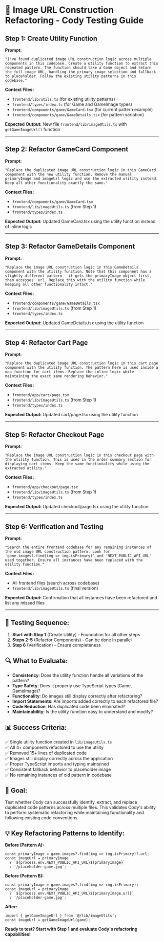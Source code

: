 # 🔧 **Image URL Construction Refactoring - Cody Testing Guide**

## **Step 1: Create Utility Function**

**Prompt:**
```
"I've found duplicated image URL construction logic across multiple components in this codebase. Create a utility function to extract this repeated pattern. The function should take a Game object and return the full image URL, handling the primary image selection and fallback to placeholder. Follow the existing utility patterns in this codebase."
```

**Context Files:**
- `frontend/lib/utils.ts` (for existing utility patterns)
- `frontend/types/index.ts` (for Game and GameImage types)
- `frontend/components/game/GameCard.tsx` (for current pattern example)
- `frontend/components/game/GameDetails.tsx` (for pattern variation)

**Expected Output:** New file `frontend/lib/imageUtils.ts` with `getGameImageUrl()` function

---

## **Step 2: Refactor GameCard Component**

**Prompt:**
```
"Replace the duplicated image URL construction logic in this GameCard component with the new utility function. Remove the manual primaryImage and imageUrl logic and use the extracted utility instead. Keep all other functionality exactly the same."
```

**Context Files:**
- `frontend/components/game/GameCard.tsx`
- `frontend/lib/imageUtils.ts` (from Step 1)
- `frontend/types/index.ts`

**Expected Output:** Updated GameCard.tsx using the utility function instead of inline logic

---

## **Step 3: Refactor GameDetails Component**

**Prompt:**
```
"Replace the image URL construction logic in this GameDetails component with the utility function. Note that this component has a slightly different pattern - it gets the primaryImage object first, then accesses .url. Replace this with the utility function while keeping all other functionality intact."
```

**Context Files:**
- `frontend/components/game/GameDetails.tsx`
- `frontend/lib/imageUtils.ts` (from Step 1)
- `frontend/types/index.ts`

**Expected Output:** Updated GameDetails.tsx using the utility function

---

## **Step 4: Refactor Cart Page**

**Prompt:**
```
"Replace the duplicated image URL construction logic in this cart page component with the utility function. The pattern here is used inside a map function for cart items. Replace the inline logic while maintaining the exact same rendering behavior."
```

**Context Files:**
- `frontend/app/cart/page.tsx`
- `frontend/lib/imageUtils.ts` (from Step 1)
- `frontend/types/index.ts`

**Expected Output:** Updated cart/page.tsx using the utility function

---

## **Step 5: Refactor Checkout Page**

**Prompt:**
```
"Replace the image URL construction logic in this checkout page with the utility function. This is used in the order summary section for displaying cart items. Keep the same functionality while using the extracted utility."
```

**Context Files:**
- `frontend/app/checkout/page.tsx`
- `frontend/lib/imageUtils.ts` (from Step 1)
- `frontend/types/index.ts`

**Expected Output:** Updated checkout/page.tsx using the utility function

---

## **Step 6: Verification and Testing**

**Prompt:**
```
"Search the entire frontend codebase for any remaining instances of the old image URL construction pattern. Look for 'game.images?.find(img => img.isPrimary)' and 'NEXT_PUBLIC_API_URL' used together. Ensure all instances have been replaced with the utility function."
```

**Context Files:**
- All frontend files (search across codebase)
- `frontend/lib/imageUtils.ts` (final version)

**Expected Output:** Confirmation that all instances have been refactored and list any missed files

---

## **🧪 Testing Sequence:**

1. **Start with Step 1** (Create Utility) - Foundation for all other steps
2. **Steps 2-5** (Refactor Components) - Can be done in parallel 
3. **Step 6** (Verification) - Ensure completeness

## **🔍 What to Evaluate:**

- **Consistency**: Does the utility function handle all variations of the pattern?
- **Type Safety**: Does it properly use TypeScript types (Game, GameImage)?
- **Functionality**: Do images still display correctly after refactoring?
- **Import Statements**: Are imports added correctly to each refactored file?
- **Code Reduction**: Has duplicated code been eliminated?
- **Maintainability**: Is the utility function easy to understand and modify?

## **📊 Success Criteria:**

✅ Single utility function created in `lib/imageUtils.ts`  
✅ All 4+ components refactored to use the utility  
✅ Removed 15+ lines of duplicated code  
✅ Images still display correctly across the application  
✅ Proper TypeScript imports and typing maintained  
✅ Consistent fallback behavior to placeholder image  
✅ No remaining instances of old pattern in codebase  

## **🎯 Goal:**

Test whether Cody can successfully identify, extract, and replace duplicated code patterns across multiple files. This validates Cody's ability to perform systematic refactoring while maintaining functionality and following existing code conventions.

## **💡 Key Refactoring Patterns to Identify:**

**Before (Pattern A):**
```tsx
const primaryImage = game.images?.find(img => img.isPrimary)?.url;
const imageUrl = primaryImage 
  ? `${process.env.NEXT_PUBLIC_API_URL}${primaryImage}`
  : '/placeholder-game.jpg';
```

**Before (Pattern B):**
```tsx
const primaryImage = game.images?.find(img => img.isPrimary);
const imageUrl = primaryImage
  ? `${process.env.NEXT_PUBLIC_API_URL}${primaryImage.url}`
  : '/placeholder-game.jpg';
```

**After:**
```tsx
import { getGameImageUrl } from '@/lib/imageUtils';
const imageUrl = getGameImageUrl(game);
```

**Ready to test? Start with Step 1 and evaluate Cody's refactoring capabilities!**
